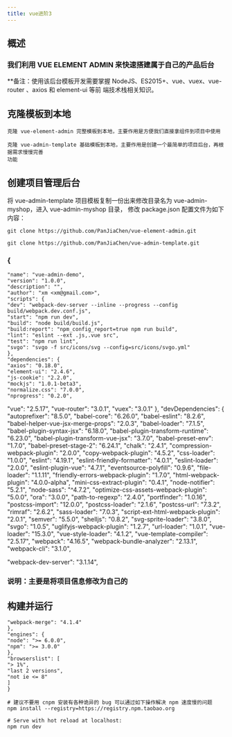 ```yaml
---
title: vue进阶3
---
```

## 概述

### 我们利用 VUE ELEMENT ADMIN 来快速搭建属于自己的产品后台

**备注：使用该后台模板开发需要掌握 NodeJS、ES2015+、vue、vuex、vue-router 、axios 和 element-ui 等前
端技术栈相关知识。

## 克隆模板到本地

```
克隆 vue-element-admin 完整模板到本地，主要作用是方便我们直接拿组件到项目中使用
```

```
克隆 vue-admin-template 基础模板到本地，主要作用是创建一个最简单的项目后台，再根据需求慢慢完善
功能
```

## 创建项目管理后台

将 vue-admin-template 项目模板复制一份出来修改目录名为 vue-admin-myshop，进入 vue-admin-myshop 目录，
修改 package.json 配置文件为如下内容：

```
git clone https://github.com/PanJiaChen/vue-element-admin.git
```

```
git clone https://github.com/PanJiaChen/vue-admin-template.git
```

### {

```
"name": "vue-admin-demo",
"version": "1.0.0",
"description": "",
"author": "xm <xm@gmail.com>",
"scripts": {
"dev": "webpack-dev-server --inline --progress --config build/webpack.dev.conf.js",
"start": "npm run dev",
"build": "node build/build.js",
"build:report": "npm_config_report=true npm run build",
"lint": "eslint --ext .js,.vue src",
"test": "npm run lint",
"svgo": "svgo -f src/icons/svg --config=src/icons/svgo.yml"
},
"dependencies": {
"axios": "0.18.0",
"element-ui": "2.4.6",
"js-cookie": "2.2.0",
"mockjs": "1.0.1-beta3",
"normalize.css": "7.0.0",
"nprogress": "0.2.0",
```

"vue": "2.5.17",
"vue-router": "3.0.1",
"vuex": "3.0.1"
},
"devDependencies": {
"autoprefixer": "8.5.0",
"babel-core": "6.26.0",
"babel-eslint": "8.2.6",
"babel-helper-vue-jsx-merge-props": "2.0.3",
"babel-loader": "7.1.5",
"babel-plugin-syntax-jsx": "6.18.0",
"babel-plugin-transform-runtime": "6.23.0",
"babel-plugin-transform-vue-jsx": "3.7.0",
"babel-preset-env": "1.7.0",
"babel-preset-stage-2": "6.24.1",
"chalk": "2.4.1",
"compression-webpack-plugin": "2.0.0",
"copy-webpack-plugin": "4.5.2",
"css-loader": "1.0.0",
"eslint": "4.19.1",
"eslint-friendly-formatter": "4.0.1",
"eslint-loader": "2.0.0",
"eslint-plugin-vue": "4.7.1",
"eventsource-polyfill": "0.9.6",
"file-loader": "1.1.11",
"friendly-errors-webpack-plugin": "1.7.0",
"html-webpack-plugin": "4.0.0-alpha",
"mini-css-extract-plugin": "0.4.1",
"node-notifier": "5.2.1",
"node-sass": "^4.7.2",
"optimize-css-assets-webpack-plugin": "5.0.0",
"ora": "3.0.0",
"path-to-regexp": "2.4.0",
"portfinder": "1.0.16",
"postcss-import": "12.0.0",
"postcss-loader": "2.1.6",
"postcss-url": "7.3.2",
"rimraf": "2.6.2",
"sass-loader": "7.0.3",
"script-ext-html-webpack-plugin": "2.0.1",
"semver": "5.5.0",
"shelljs": "0.8.2",
"svg-sprite-loader": "3.8.0",
"svgo": "1.0.5",
"uglifyjs-webpack-plugin": "1.2.7",
"url-loader": "1.0.1",
"vue-loader": "15.3.0",
"vue-style-loader": "4.1.2",
"vue-template-compiler": "2.5.17",
"webpack": "4.16.5",
"webpack-bundle-analyzer": "2.13.1",
"webpack-cli": "3.1.0",

"webpack-dev-server": "3.1.14",

### 说明：主要是将项目信息修改为自己的

## 构建并运行

```
"webpack-merge": "4.1.4"
},
"engines": {
"node": ">= 6.0.0",
"npm": ">= 3.0.0"
},
"browserslist": [
"> 1%",
"last 2 versions",
"not ie <= 8"
]
}
```

```
# 建议不要用 cnpm 安装有各种诡异的 bug 可以通过如下操作解决 npm 速度慢的问题
npm install --registry=https://registry.npm.taobao.org
```

```
# Serve with hot reload at localhost:
npm run dev
```
